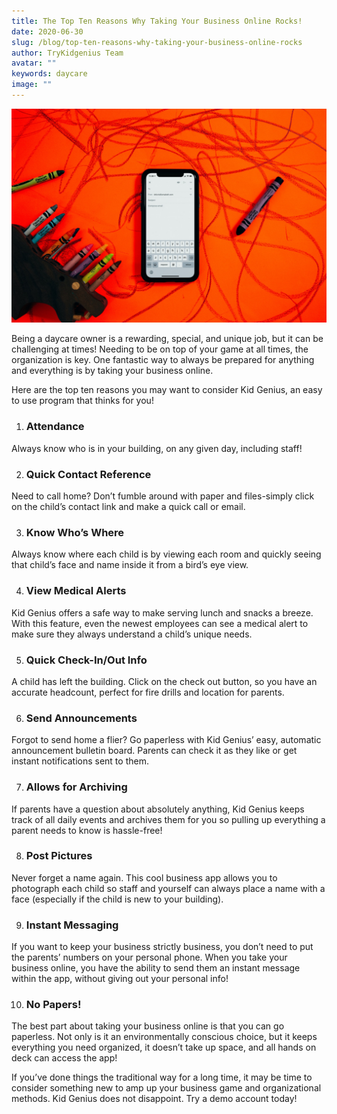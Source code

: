 ```yaml
---
title: The Top Ten Reasons Why Taking Your Business Online Rocks!
date: 2020-06-30
slug: /blog/top-ten-reasons-why-taking-your-business-online-rocks
author: TryKidgenius Team
avatar: ""
keywords: daycare
image: ""
---
```

![Picture of iphone](online-business.jpg)

Being a daycare owner is a rewarding, special, and unique job, but it can be challenging at times! Needing to be on top of your game at all times, the organization is key. One fantastic way to always be prepared for anything and everything is by taking your business online.

Here are the top ten reasons you may want to consider Kid Genius, an easy to use program that thinks for you!

1. ### Attendance

Always know who is in your building, on any given day, including staff!

2. ### Quick Contact Reference

Need to call home? Don’t fumble around with paper and files-simply click on the child’s contact link and make a quick call or email.

3. ### Know Who’s Where

Always know where each child is by viewing each room and quickly seeing that child’s face and name inside it from a bird’s eye view.

4. ### View Medical Alerts

Kid Genius offers a safe way to make serving lunch and snacks a breeze. With this feature, even the newest employees can see a medical alert to make sure they always understand a child’s unique needs.

5. ### Quick Check-In/Out Info

A child has left the building. Click on the check out button, so you have an accurate headcount, perfect for fire drills and location for parents.

6. ### Send Announcements

Forgot to send home a flier? Go paperless with Kid Genius’ easy, automatic announcement bulletin board. Parents can check it as they like or get instant notifications sent to them.

7. ### Allows for Archiving

If parents have a question about absolutely anything, Kid Genius keeps track of all daily events and archives them for you so pulling up everything a parent needs to know is hassle-free!

8. ### Post Pictures

Never forget a name again. This cool business app allows you to photograph each child so staff and yourself can always place a name with a face (especially if the child is new to your building).

9. ### Instant Messaging

If you want to keep your business strictly business, you don’t need to put the parents’ numbers on your personal phone. When you take your business online, you have the ability to send them an instant message within the app, without giving out your personal info!

10. ### No Papers!

The best part about taking your business online is that you can go paperless. Not only is it an environmentally conscious choice, but it keeps everything you need organized, it doesn’t take up space, and all hands on deck can access the app!

If you’ve done things the traditional way for a long time, it may be time to consider something new to amp up your business game and organizational methods. Kid Genius does not disappoint. Try a demo account today!